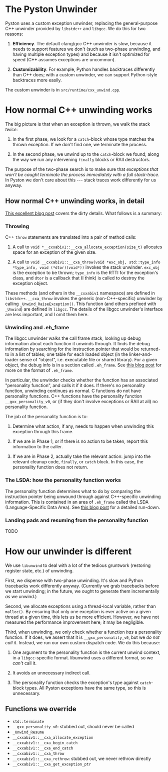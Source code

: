 # The Pyston Unwinder

Pyston uses a custom exception unwinder, replacing the general-purpose C++ unwinder provided by `libstdc++` and `libgcc`. We do this for two reasons:

1. **Efficiency**. The default clang/gcc C++ unwinder is slow, because it needs to support features we don't (such as two-phase unwinding, and having multiple exception types) and because it isn't optimized for speed (C++ assumes exceptions are uncommon).

2. **Customizability**. For example, Python handles backtraces differently than C++ does; with a custom unwinder, we can support Python-style backtraces more easily.

The custom unwinder is in `src/runtime/cxx_unwind.cpp`.

# How normal C++ unwinding works

The big picture is that when an exception is thrown, we walk the stack *twice*:

1. In the first phase, we look for a `catch`-block whose type matches the thrown exception. If we don't find one, we terminate the process.

2. In the second phase, we unwind up to the `catch`-block we found; along the way we run any intervening `finally` blocks or RAII destructors.

The purpose of the two-phase search is to make sure that *exceptions that won't be caught terminate the process immediately with a full stack-trace*. In Pyston we don't care about this --- stack traces work differently for us anyway.

## How normal C++ unwinding works, in detail

[This excellent blog post](https://monoinfinito.wordpress.com/series/exception-handling-in-c/) covers the dirty details. What follows is a summary:

### Throwing

C++ `throw` statements are translated into a pair of method calls:

1. A call to `void *__cxxabiv1::__cxa_allocate_exception(size_t)` allocates space for an exception of the given size.

2. A call to `void __cxxabiv1::__cxa_throw(void *exc_obj, std::type_info *type_info, void (*dtor)(void*))` invokes the stack unwinder. `exc_obj` is the exception to be thrown; `type_info` is the RTTI for the exception's class, and `dtor` is a callback that (I think) is called to destroy the exception object.

These methods (and others in the `__cxxabiv1` namespace) are defined in `libstdc++`. `__cxa_throw` invokes the generic (non-C++-specific) unwinder by calling `_Unwind_RaiseException()`. This function (and others prefixed with `_Unwind`) are defined in `libgcc`. The details of the libgcc unwinder's interface are less important, and I omit them here.

### Unwinding and .eh_frame

The libgcc unwinder walks the call frame stack, looking up debug information about each function it unwinds through. It finds the debug information by searching for the instruction pointer that would be returned-to in a list of tables; one table for each loaded object (in the linker-and-loader sense of "object", i.e. executable file or shared library). For a given object, the debug info is in a section called `.eh_frame`. See [this blog post](http://www.airs.com/blog/archives/460) for more on the format of `.eh_frame`.

In particular, the unwinder checks whether the function has an associated "personality function", and calls it if it does. If there's no personality function, unwinding continues as normal. C functions do not have personality functions. C++ functions have the personality function `__gxx_personality_v0`, or (if they don't involve exceptions or RAII at all) no personality function.

The job of the personality function is to:

1. Determine what action, if any, needs to happen when unwinding this exception through this frame.

2. If we are in Phase 1, or if there is no action to be taken, report this information to the caller.

3. If we are in Phase 2, actually take the relevant action: jump into the relevant cleanup code, `finally`, or `catch` block. In this case, the personality function does not return.

### The LSDA: how the personality function works

The personality function determines what to do by comparing the instruction pointer being unwound through against C++-specific unwinding information. This is contained in an area of `.eh_frame` called the LSDA (Language-Specific Data Area). See [this blog post](http://www.airs.com/blog/archives/464) for a detailed run-down.

### Landing pads and resuming from the personality function

TODO

# How our unwinder is different

We use `libunwind` to deal with a lot of the tedious gruntwork (restoring register state, etc.) of unwinding.

First, we dispense with two-phase unwinding. It's slow and Python tracebacks work differently anyway. (Currently we grab tracebacks before we start unwinding; in the future, we ought to generate them incrementally *as* we unwind.)

Second, we allocate exceptions using a thread-local variable, rather than `malloc()`. By ensuring that only one exception is ever active on a given thread at a given time, this lets us be more efficient. However, we have not measured the performance improvement here; it may be negligible.

Third, when unwinding, we only check whether a function *has* a personality function. If it does, we assert that it is `__gxx_personality_v0`, but we *do not call it*. Instead, we run our own custom dispatch code. We do this because:

1. One argument to the personality function is the current unwind context, in a `libgcc`-specific format. libunwind uses a different format, so we *can't* call it.

2. It avoids an unnecessary indirect call.

3. The personality function checks the exception's type against `catch`-block types. All Pyston exceptions have the same type, so this is unnecessary.

## Functions we override
- `std::terminate`
- `__gxx_personality_v0`: stubbed out, should never be called
- `_Unwind_Resume`
- `__cxxabiv1::__cxa_allocate_exception`
- `__cxxabiv1::__cxa_begin_catch`
- `__cxxabiv1::__cxa_end_catch`
- `__cxxabiv1::__cxa_throw`
- `__cxxabiv1::__cxa_rethrow`: stubbed out, we never rethrow directly
- `__cxxabiv1::__cxa_get_exception_ptr`
